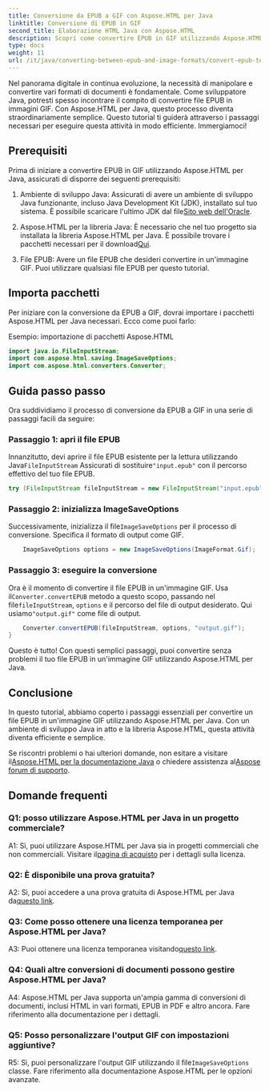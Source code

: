 ```yaml
---
title: Conversione da EPUB a GIF con Aspose.HTML per Java
linktitle: Conversione di EPUB in GIF
second_title: Elaborazione HTML Java con Aspose.HTML
description: Scopri come convertire EPUB in GIF utilizzando Aspose.HTML per Java. Semplice, efficiente e affidabile.
type: docs
weight: 11
url: /it/java/converting-between-epub-and-image-formats/convert-epub-to-gif/
---
```

Nel panorama digitale in continua evoluzione, la necessità di manipolare e convertire vari formati di documenti è fondamentale. Come sviluppatore Java, potresti spesso incontrare il compito di convertire file EPUB in immagini GIF. Con Aspose.HTML per Java, questo processo diventa straordinariamente semplice. Questo tutorial ti guiderà attraverso i passaggi necessari per eseguire questa attività in modo efficiente. Immergiamoci!

## Prerequisiti

Prima di iniziare a convertire EPUB in GIF utilizzando Aspose.HTML per Java, assicurati di disporre dei seguenti prerequisiti:

1. Ambiente di sviluppo Java:
    Assicurati di avere un ambiente di sviluppo Java funzionante, incluso Java Development Kit (JDK), installato sul tuo sistema. È possibile scaricare l'ultimo JDK dal file[Sito web dell'Oracle](https://www.oracle.com/java/technologies/javase-downloads.html).

2. Aspose.HTML per la libreria Java:
    È necessario che nel tuo progetto sia installata la libreria Aspose.HTML per Java. È possibile trovare i pacchetti necessari per il download[Qui](https://releases.aspose.com/html/java/).

3. File EPUB:
   Avere un file EPUB che desideri convertire in un'immagine GIF. Puoi utilizzare qualsiasi file EPUB per questo tutorial.

## Importa pacchetti

Per iniziare con la conversione da EPUB a GIF, dovrai importare i pacchetti Aspose.HTML per Java necessari. Ecco come puoi farlo:

Esempio: importazione di pacchetti Aspose.HTML
```java
import java.io.FileInputStream;
import com.aspose.html.saving.ImageSaveOptions;
import com.aspose.html.converters.Converter;
```

## Guida passo passo

Ora suddividiamo il processo di conversione da EPUB a GIF in una serie di passaggi facili da seguire:

### Passaggio 1: apri il file EPUB

 Innanzitutto, devi aprire il file EPUB esistente per la lettura utilizzando Java`FileInputStream` Assicurati di sostituire`"input.epub"` con il percorso effettivo del tuo file EPUB.

```java
try (FileInputStream fileInputStream = new FileInputStream("input.epub")) {
```

### Passaggio 2: inizializza ImageSaveOptions

 Successivamente, inizializza il file`ImageSaveOptions` per il processo di conversione. Specifica il formato di output come GIF.

```java
    ImageSaveOptions options = new ImageSaveOptions(ImageFormat.Gif);
```

### Passaggio 3: eseguire la conversione

 Ora è il momento di convertire il file EPUB in un'immagine GIF. Usa il`Converter.convertEPUB` metodo a questo scopo, passando nel file`fileInputStream`, `options` e il percorso del file di output desiderato. Qui usiamo`"output.gif"` come file di output.

```java
    Converter.convertEPUB(fileInputStream, options, "output.gif");
}
```

Questo è tutto! Con questi semplici passaggi, puoi convertire senza problemi il tuo file EPUB in un'immagine GIF utilizzando Aspose.HTML per Java.

## Conclusione

In questo tutorial, abbiamo coperto i passaggi essenziali per convertire un file EPUB in un'immagine GIF utilizzando Aspose.HTML per Java. Con un ambiente di sviluppo Java in atto e la libreria Aspose.HTML, questa attività diventa efficiente e semplice.

 Se riscontri problemi o hai ulteriori domande, non esitare a visitare il[Aspose.HTML per la documentazione Java](https://reference.aspose.com/html/java/) o chiedere assistenza al[Aspose forum di supporto](https://forum.aspose.com/).

## Domande frequenti

### Q1: posso utilizzare Aspose.HTML per Java in un progetto commerciale?

A1: Sì, puoi utilizzare Aspose.HTML per Java sia in progetti commerciali che non commerciali. Visitare il[pagina di acquisto](https://purchase.aspose.com/buy) per i dettagli sulla licenza.

### Q2: È disponibile una prova gratuita?

 A2: Sì, puoi accedere a una prova gratuita di Aspose.HTML per Java da[questo link](https://releases.aspose.com/).

### Q3: Come posso ottenere una licenza temporanea per Aspose.HTML per Java?

 A3: Puoi ottenere una licenza temporanea visitando[questo link](https://purchase.aspose.com/temporary-license/).

### Q4: Quali altre conversioni di documenti possono gestire Aspose.HTML per Java?

A4: Aspose.HTML per Java supporta un'ampia gamma di conversioni di documenti, inclusi HTML in vari formati, EPUB in PDF e altro ancora. Fare riferimento alla documentazione per i dettagli.

### Q5: Posso personalizzare l'output GIF con impostazioni aggiuntive?

 R5: Sì, puoi personalizzare l'output GIF utilizzando il file`ImageSaveOptions` classe. Fare riferimento alla documentazione Aspose.HTML per le opzioni avanzate.